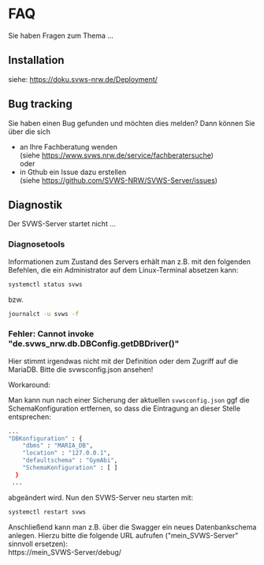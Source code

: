 # FAQ

Sie haben Fragen zum Thema ... 

## Installation

siehe: https://doku.svws-nrw.de/Deployment/ 

## Bug tracking 

Sie haben einen Bug gefunden und möchten dies melden? Dann können Sie über die sich 
* an Ihre Fachberatung wenden   
(siehe https://www.svws.nrw.de/service/fachberatersuche)   
oder 
* in Gthub ein Issue dazu erstellen  
(siehe https://github.com/SVWS-NRW/SVWS-Server/issues)  

## Diagnostik

Der SVWS-Server startet nicht ...

### Diagnosetools
Informationen zum Zustand des Servers erhält man z.B. mit den folgenden Befehlen, die ein Administrator auf dem Linux-Terminal absetzen kann: 

```bash 
systemctl status svws
```
bzw. 
```bash 
journalct -u svws -f
```

### Fehler: Cannot invoke "de.svws_nrw.db.DBConfig.getDBDriver()"

Hier stimmt irgendwas nicht mit der Definition oder dem Zugriff auf die MariaDB. Bitte die svwsconfig.json ansehen!

Workaround:

Man kann nun nach einer Sicherung der aktuellen ```svwsconfig.json``` ggf die SchemaKonfiguration ertfernen, so dass die Eintragung an dieser Stelle entsprechen: 
```bash 
...
"DBKonfiguration" : {
    "dbms" : "MARIA_DB",
    "location" : "127.0.0.1",
    "defaultschema" : "GymAbi",
    "SchemaKonfiguration" : [ ]
  }
 ... 
 ```
 
abgeändert wird.  Nun den SVWS-Server neu starten mit: 

```bash 
systemctl restart svws
```

Anschließend kann man z.B. über die Swagger ein neues Datenbankschema anlegen. Hierzu bitte die folgende URL aufrufen ("mein_SVWS-Server" sinnvoll ersetzen):   
https://mein_SVWS-Server/debug/ 